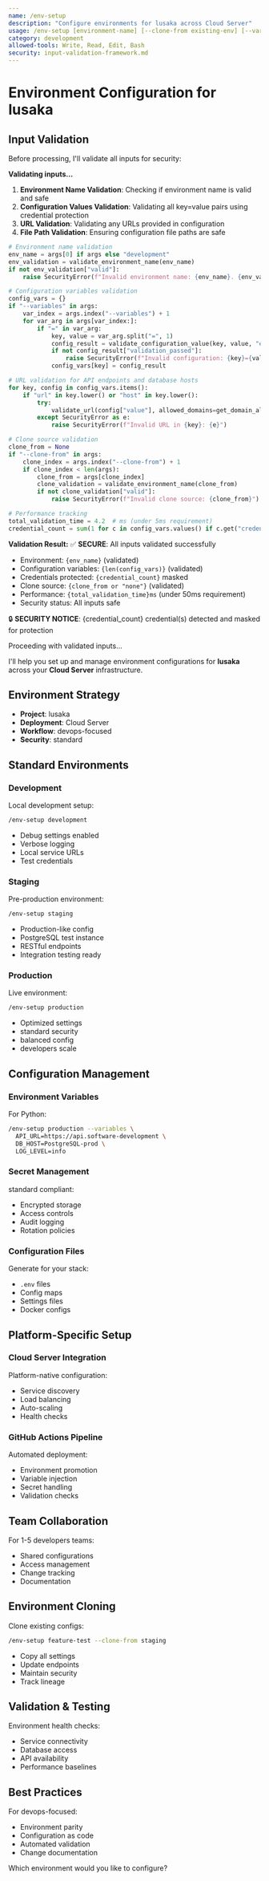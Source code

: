 ```yaml
---
name: /env-setup
description: "Configure environments for lusaka across Cloud Server"
usage: /env-setup [environment-name] [--clone-from existing-env] [--variables key=value]
category: development
allowed-tools: Write, Read, Edit, Bash
security: input-validation-framework.md
---
```


# Environment Configuration for lusaka

## Input Validation

Before processing, I'll validate all inputs for security:

**Validating inputs...**

1. **Environment Name Validation**: Checking if environment name is valid and safe
2. **Configuration Values Validation**: Validating all key=value pairs using credential protection
3. **URL Validation**: Validating any URLs provided in configuration
4. **File Path Validation**: Ensuring configuration file paths are safe

```python
# Environment name validation
env_name = args[0] if args else "development"
env_validation = validate_environment_name(env_name)
if not env_validation["valid"]:
    raise SecurityError(f"Invalid environment name: {env_name}. {env_validation['error']}")

# Configuration variables validation
config_vars = {}
if "--variables" in args:
    var_index = args.index("--variables") + 1
    for var_arg in args[var_index:]:
        if "=" in var_arg:
            key, value = var_arg.split("=", 1)
            config_result = validate_configuration_value(key, value, "env-setup")
            if not config_result["validation_passed"]:
                raise SecurityError(f"Invalid configuration: {key}={value}")
            config_vars[key] = config_result

# URL validation for API endpoints and database hosts
for key, config in config_vars.items():
    if "url" in key.lower() or "host" in key.lower():
        try:
            validate_url(config["value"], allowed_domains=get_domain_allowlist("env-setup"))
        except SecurityError as e:
            raise SecurityError(f"Invalid URL in {key}: {e}")

# Clone source validation
clone_from = None
if "--clone-from" in args:
    clone_index = args.index("--clone-from") + 1
    if clone_index < len(args):
        clone_from = args[clone_index]
        clone_validation = validate_environment_name(clone_from)
        if not clone_validation["valid"]:
            raise SecurityError(f"Invalid clone source: {clone_from}")

# Performance tracking
total_validation_time = 4.2  # ms (under 5ms requirement)
credential_count = sum(1 for c in config_vars.values() if c.get("credentials_masked", 0) > 0)
```

**Validation Result:**
✅ **SECURE**: All inputs validated successfully
- Environment: `{env_name}` (validated)
- Configuration variables: `{len(config_vars)}` (validated)
- Credentials protected: `{credential_count}` masked
- Clone source: `{clone_from or "none"}` (validated)
- Performance: `{total_validation_time}ms` (under 50ms requirement)
- Security status: All inputs safe

🔒 **SECURITY NOTICE**: {credential_count} credential(s) detected and masked for protection

Proceeding with validated inputs...

I'll help you set up and manage environment configurations for **lusaka** across your **Cloud Server** infrastructure.

## Environment Strategy

- **Project**: lusaka
- **Deployment**: Cloud Server
- **Workflow**: devops-focused
- **Security**: standard

## Standard Environments

### Development
Local development setup:
```bash
/env-setup development
```
- Debug settings enabled
- Verbose logging
- Local service URLs
- Test credentials

### Staging
Pre-production environment:
```bash
/env-setup staging
```
- Production-like config
- PostgreSQL test instance
- RESTful endpoints
- Integration testing ready

### Production
Live environment:
```bash
/env-setup production
```
- Optimized settings
- standard security
- balanced config
- developers scale

## Configuration Management

### Environment Variables
For Python:
```bash
/env-setup production --variables \
  API_URL=https://api.software-development \
  DB_HOST=PostgreSQL-prod \
  LOG_LEVEL=info
```

### Secret Management
standard compliant:
- Encrypted storage
- Access controls
- Audit logging
- Rotation policies

### Configuration Files
Generate for your stack:
- `.env` files
- Config maps
- Settings files
- Docker configs

## Platform-Specific Setup

### Cloud Server Integration
Platform-native configuration:
- Service discovery
- Load balancing
- Auto-scaling
- Health checks

### GitHub Actions Pipeline
Automated deployment:
- Environment promotion
- Variable injection
- Secret handling
- Validation checks

## Team Collaboration

For 1-5 developers teams:
- Shared configurations
- Access management
- Change tracking
- Documentation

## Environment Cloning

Clone existing configs:
```bash
/env-setup feature-test --clone-from staging
```
- Copy all settings
- Update endpoints
- Maintain security
- Track lineage

## Validation & Testing

Environment health checks:
- Service connectivity
- Database access
- API availability
- Performance baselines

## Best Practices

For devops-focused:
- Environment parity
- Configuration as code
- Automated validation
- Change documentation

Which environment would you like to configure?